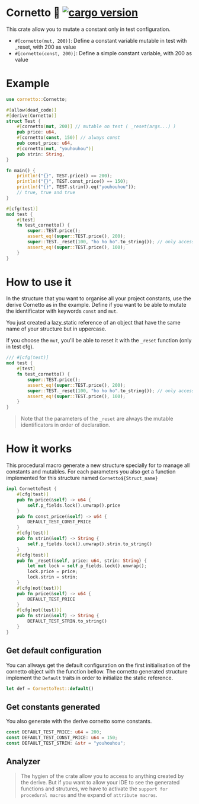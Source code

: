 <!-- cargo-sync-readme start -->

# Cornetto 🥐 [![cargo version](https://img.shields.io/crates/v/cornetto.svg)](https://crates.io/crates/cornetto)

This crate allow you to mutate a constant only in test configuration.

- `#[cornetto(mut, 200)]`: Define a constant variable mutable in test with \_reset, with 200 as value
- `#[cornetto(const, 200)]`: Define a simple constant variable, with 200 as value

# Example

```rust
use cornetto::Cornetto;

#[allow(dead_code)]
#[derive(Cornetto)]
struct Test {
    #[cornetto(mut, 200)] // mutable on test ( _reset(args...) )
    pub price: u64,
    #[cornetto(const, 150)] // always const
    pub const_price: u64,
    #[cornetto(mut, "youhouhou")]
    pub strin: String,
}

fn main() {
    println!("{}", TEST.price() == 200);
    println!("{}", TEST.const_price() == 150);
    println!("{}", TEST.strin().eq("youhouhou"));
    // true, true and true
}

#[cfg(test)]
mod test {
    #[test]
    fn test_cornetto() {
        super::TEST.price();
        assert_eq!(super::TEST.price(), 200);
        super::TEST._reset(100, "ho ho ho".to_string()); // only accessible from tests
        assert_eq!(super::TEST.price(), 100);
    }
}
```

# How to use it

In the structure that you want to organise all your project constants, use
the derive Cornetto as in the example. Define if you want to be able to
mutate the identificator with keywords `const` and `mut`.

You just created a lazy_static reference of an object that have the same
name of your structure but in uppercase.

If you choose the `mut`, you'll be able to reset it with the `_reset`
function (only in test cfg).

```rust
/// #[cfg(test)]
mod test {
    #[test]
    fn test_cornetto() {
        super::TEST.price();
        assert_eq!(super::TEST.price(), 200);
        super::TEST._reset(100, "ho ho ho".to_string()); // only accessible from tests
        assert_eq!(super::TEST.price(), 100);
    }
}
```

> Note that the parameters of the `_reset` are always the mutable
> identificators in order of declaration.

# How it works

This procedural macro generate a new structure specially for to manage all
constants and mutables. For each parameters you also get a function
implemented for this structure named `Cornetto${Struct_name}`

```rust
impl CornettoTest {
    #[cfg(test)]
    pub fn price(&self) -> u64 {
        self.p_fields.lock().unwrap().price
    }
    pub fn const_price(&self) -> u64 {
        DEFAULT_TEST_CONST_PRICE
    }
    #[cfg(test)]
    pub fn strin(&self) -> String {
        self.p_fields.lock().unwrap().strin.to_string()
    }
    #[cfg(test)]
    pub fn _reset(&self, price: u64, strin: String) {
        let mut lock = self.p_fields.lock().unwrap();
        lock.price = price;
        lock.strin = strin;
    }
    #[cfg(not(test))]
    pub fn price(&self) -> u64 {
        DEFAULT_TEST_PRICE
    }
    #[cfg(not(test))]
    pub fn strin(&self) -> String {
        DEFAULT_TEST_STRIN.to_string()
    }
}
```

## Get default configuration

You can allways get the default configuration on the first initialisation
of the cornetto object with the function bellow. The cornetto generated
structure implement the `Default` traits in order to initialize the static
reference.

```rust
let def = CornettoTest::default()
```

## Get constants generated

You also generate with the derive cornetto some constants.

```rust
const DEFAULT_TEST_PRICE: u64 = 200;
const DEFAULT_TEST_CONST_PRICE: u64 = 150;
const DEFAULT_TEST_STRIN: &str = "youhouhou";
```

## Analyzer

> The hygien of the crate allow you to access to anything created by the
> derive. But if you want to allow your IDE to see the generated functions
> and strutures, we have to activate the `support for procedural macros`
> and the expand of `attribute macros`.

<!-- cargo-sync-readme end -->
